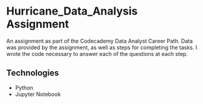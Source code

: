 # Hurricane_Data_Analysis Assignment

An assignment as part of the Codecademy Data Analyst Career Path.
Data was provided by the assignment, as well as steps for completing the tasks.
I wrote the code necessary to answer each of the questions at each step.

## Technologies
- Python
- Jupyter Notebook
